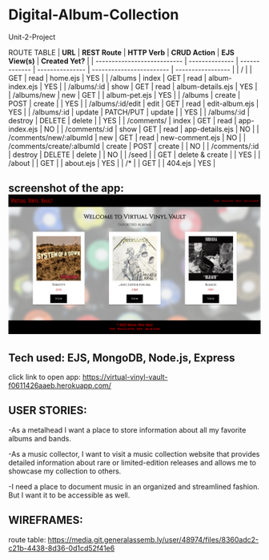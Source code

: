 # Digital-Album-Collection
Unit-2-Project

ROUTE TABLE
|       **URL**               | **REST Route** | **HTTP Verb** | **CRUD Action** |   **EJS View(s)**        | **Created Yet?**  |
| --------------------------- | -------------- | ------------- | --------------- | ------------------------ | ----------------- |
| /                           |                | GET           | read            | home.ejs                 | YES               |
| /albums                     | index          | GET           | read            | album-index.ejs            | YES               |
| /albums/:id                 | show           | GET           | read            | album-details.ejs          | YES               |
| /albums/new                 | new            | GET           |                 | album-pet.ejs              | YES               |
| /albums                     | create         | POST          | create          |                          | YES               |
| /albums/:id/edit            | edit           | GET           | read            | edit-album.ejs             | YES               |
| /albums/:id                 | update         | PATCH/PUT     | update          |                          | YES               |
| /albums/:id                 | destroy        | DELETE        | delete          |                          | YES               |
| /comments/                  | index          | GET           | read            | app-index.ejs            | NO                |
| /comments/:id               | show           | GET           | read            | app-details.ejs          | NO                |
| /comments/new/:albumId      | new            | GET           | read            | new-comment.ejs              | NO                |
| /comments/create/:albumId   | create         | POST          | create          |                          | NO                |
| /comments/:id               | destroy        | DELETE        | delete          |                          | NO                |
| /seed                       |                | GET           | delete & create |                          | YES               |
| /about                      |                | GET           |                 | about.ejs                | YES               |
| /*                          |                | GET           |                 | 404.ejs                  | YES               |



## screenshot of the app: ![Alt text](image.png)

## Tech used: EJS, MongoDB, Node.js, Express


click link to open app: https://virtual-vinyl-vault-f0611426aaeb.herokuapp.com/



## USER STORIES: 
-As a metalhead I want a place to store information about all my favorite albums and bands.

-As a music collector, I want to visit a music collection website that provides detailed information about rare or limited-edition releases and allows me to showcase my collection to others.

-I need a place to document music in an organized and streamlined fashion. But I want it to be accessible as well.



## WIREFRAMES:

route table:
https://media.git.generalassemb.ly/user/48974/files/8360adc2-c21b-4438-8d36-0d1cd52f41e6